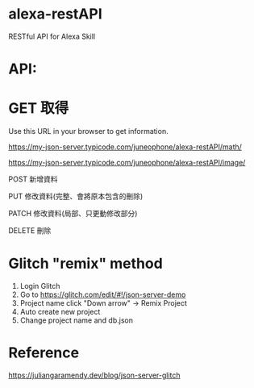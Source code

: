 # alexa-restAPI
RESTful API for Alexa Skill



# API:

# GET 取得
Use this URL in your browser to get information.

https://my-json-server.typicode.com/juneophone/alexa-restAPI/math/

https://my-json-server.typicode.com/juneophone/alexa-restAPI/image/

POST 新增資料

PUT 修改資料(完整、會將原本包含的刪除)

PATCH 修改資料(局部、只更動修改部分)

DELETE 刪除

# Glitch "remix" method
  1. Login Glitch
  2. Go to https://glitch.com/edit/#!/json-server-demo
  3. Project name click "Down arrow" -> Remix Project 
  4. Auto create new project
  5. Change project name and db.json

# Reference
https://juliangaramendy.dev/blog/json-server-glitch
